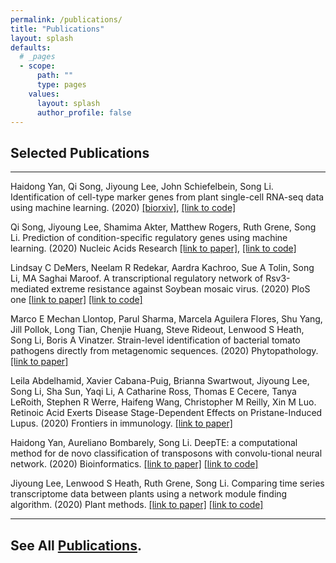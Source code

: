 ```yaml
---
permalink: /publications/
title: "Publications"
layout: splash
defaults:
  # _pages
  - scope:
      path: ""
      type: pages
    values:
      layout: splash
      author_profile: false
---
```


## Selected Publications

---

Haidong Yan, Qi Song, Jiyoung Lee, John Schiefelbein, Song Li. Identification of cell-type marker genes from plant single-cell RNA-seq data using machine learning. (2020) [[biorxiv]](https://www.biorxiv.org/content/10.1101/2020.11.22.393165v1.abstract), [[link to code]](https://github.com/LiLabAtVT/SingleCellClassification)

Qi Song, Jiyoung Lee, Shamima Akter, Matthew Rogers, Ruth Grene, Song Li. Prediction of condition-specific regulatory genes using machine learning. (2020) Nucleic Acids Research [[link to paper]](https://academic.oup.com/nar/article-abstract/48/11/e62/5824611), [[link to code]](https://github.com/songliVT/ConSReg)

Lindsay C DeMers, Neelam R Redekar, Aardra Kachroo, Sue A Tolin, Song Li, MA Saghai Maroof. A transcriptional regulatory network of Rsv3-mediated extreme resistance against Soybean mosaic virus.  (2020) PloS one [[link to paper]](https://journals.plos.org/plosone/article?id=10.1371/journal.pone.0231658) [[link to code]](https://github.com/LiLabAtVT/rsv3-network)

Marco E Mechan Llontop, Parul Sharma, Marcela Aguilera Flores, Shu Yang, Jill Pollok, Long Tian, Chenjie Huang, Steve Rideout, Lenwood S Heath, Song Li, Boris A Vinatzer. Strain-level identification of bacterial tomato pathogens directly from metagenomic sequences. (2020) Phytopathology. [[link to paper]](https://apsjournals.apsnet.org/doi/abs/10.1094/PHYTO-09-19-0351-R)

Leila Abdelhamid, Xavier Cabana-Puig, Brianna Swartwout, Jiyoung Lee, Song Li, Sha Sun, Yaqi Li, A Catharine Ross, Thomas E Cecere, Tanya LeRoith, Stephen R Werre, Haifeng Wang, Christopher M Reilly, Xin M Luo. Retinoic Acid Exerts Disease Stage-Dependent Effects on Pristane-Induced Lupus. (2020) Frontiers in immunology. [[link to paper]](https://www.frontiersin.org/articles/10.3389/fimmu.2020.00408/full?report=reader)

Haidong Yan, Aureliano Bombarely, Song Li. DeepTE: a computational method for de novo classification of transposons with convolu-tional neural network. (2020) Bioinformatics. [[link to paper]](https://academic.oup.com/bioinformatics/article-abstract/36/15/4269/5838183?redirectedFrom=fulltext) [[link to code]](https://github.com/LiLabAtVT/DeepTE)

Jiyoung Lee, Lenwood S Heath, Ruth Grene, Song Li. Comparing time series transcriptome data between plants using a network module finding algorithm. (2020) Plant methods. [[link to paper]](https://plantmethods.biomedcentral.com/articles/10.1186/s13007-019-0440-x) [[link to code]](https://github.com/LiLabAtVT/CompareTranscriptome)



---
## See All [Publications](https://scholar.google.com/citations?user=mF72CdUAAAAJ&hl=en).


